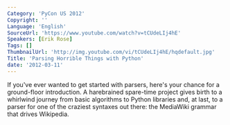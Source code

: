 ```yaml
---
Category: 'PyCon US 2012'
Copyright: ''
Language: 'English'
SourceUrl: 'https://www.youtube.com/watch?v=tCUdeLIj4hE'
Speakers: [Erik Rose]
Tags: []
ThumbnailUrl: 'http://img.youtube.com/vi/tCUdeLIj4hE/hqdefault.jpg'
Title: 'Parsing Horrible Things with Python'
date: '2012-03-11'
---
```

If you've ever wanted to get started with parsers, here's your chance for a
ground-floor introduction. A harebrained spare-time project gives birth to a
whirlwind journey from basic algorithms to Python libraries and, at last, to a
parser for one of the craziest syntaxes out there: the MediaWiki grammar that
drives Wikipedia.
